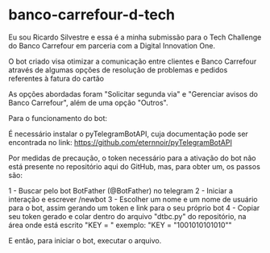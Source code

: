 # banco-carrefour-d-tech
Eu sou Ricardo Silvestre e essa é a minha submissão para o Tech Challenge do Banco Carrefour em parceria com a Digital Innovation One.

O bot criado visa otimizar a comunicação entre clientes e Banco Carrefour através de algumas opções de resolução de problemas e pedidos referentes à fatura do cartão

As opções abordadas foram "Solicitar segunda via" e "Gerenciar avisos do Banco Carrefour", além de uma opção "Outros".

Para o funcionamento do bot: 

É necessário instalar o pyTelegramBotAPI, cuja documentação pode ser encontrada no link: https://github.com/eternnoir/pyTelegramBotAPI

Por medidas de precaução, o token necessário para a ativação do bot não está presente no repositório aqui do GitHub, mas, para obter um, os passos são:

1 - Buscar pelo bot BotFather (@BotFather) no telegram
2 - Iniciar a interação e escrever /newbot
3 - Escolher um nome e um nome de usuário para o bot, assim gerando um token e link para o seu próprio bot
4 - Copiar seu token gerado e colar dentro do arquivo "dtbc.py" do repositório, na área onde está escrito "KEY = " exemplo: "KEY = "1001010101010""

E então, para iniciar o bot, executar o arquivo.
